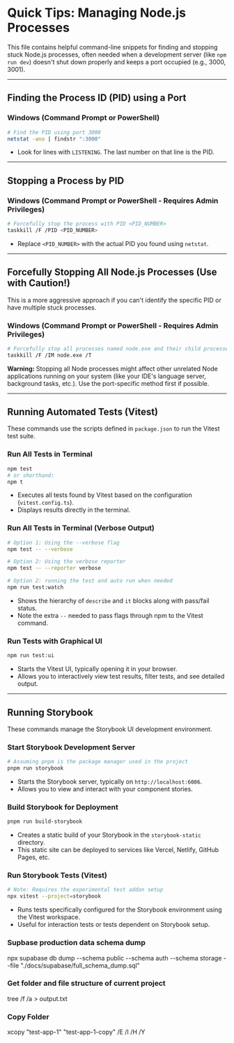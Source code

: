 # Quick Tips: Managing Node.js Processes

This file contains helpful command-line snippets for finding and stopping stuck Node.js processes, often needed when a development server (like `npm run dev`) doesn't shut down properly and keeps a port occupied (e.g., 3000, 3001).

---

## Finding the Process ID (PID) using a Port

### Windows (Command Prompt or PowerShell)

```bash
# Find the PID using port 3000
netstat -ano | findstr ":3000" 
```
* Look for lines with `LISTENING`. The last number on that line is the PID.

---

## Stopping a Process by PID

### Windows (Command Prompt or PowerShell - Requires Admin Privileges)

```bash
# Forcefully stop the process with PID <PID_NUMBER>
taskkill /F /PID <PID_NUMBER>
```
* Replace `<PID_NUMBER>` with the actual PID you found using `netstat`.

---

## Forcefully Stopping All Node.js Processes (Use with Caution!)

This is a more aggressive approach if you can't identify the specific PID or have multiple stuck processes.

### Windows (Command Prompt or PowerShell - Requires Admin Privileges)

```bash
# Forcefully stop all processes named node.exe and their child processes
taskkill /F /IM node.exe /T 
```

**Warning:** Stopping all Node processes might affect other unrelated Node applications running on your system (like your IDE's language server, background tasks, etc.). Use the port-specific method first if possible.

---

## Running Automated Tests (Vitest)

These commands use the scripts defined in `package.json` to run the Vitest test suite.

### Run All Tests in Terminal

```bash
npm test
# or shorthand:
npm t
```
* Executes all tests found by Vitest based on the configuration (`vitest.config.ts`).
* Displays results directly in the terminal.

### Run All Tests in Terminal (Verbose Output)

```bash
# Option 1: Using the --verbose flag
npm test -- --verbose

# Option 2: Using the verbose reporter
npm test -- --reporter verbose

# Option 2: running the test and auto run when needed
npm run test:watch
```
* Shows the hierarchy of `describe` and `it` blocks along with pass/fail status.
* Note the extra `--` needed to pass flags through npm to the Vitest command.

### Run Tests with Graphical UI

```bash
npm run test:ui
```
* Starts the Vitest UI, typically opening it in your browser.
* Allows you to interactively view test results, filter tests, and see detailed output.

---

## Running Storybook

These commands manage the Storybook UI development environment.

### Start Storybook Development Server

```bash
# Assuming pnpm is the package manager used in the project
pnpm run storybook
```
* Starts the Storybook server, typically on `http://localhost:6006`.
* Allows you to view and interact with your component stories.

### Build Storybook for Deployment

```bash
pnpm run build-storybook
```
* Creates a static build of your Storybook in the `storybook-static` directory.
* This static site can be deployed to services like Vercel, Netlify, GitHub Pages, etc.

### Run Storybook Tests (Vitest)

```bash
# Note: Requires the experimental test addon setup
npx vitest --project=storybook
```
* Runs tests specifically configured for the Storybook environment using the Vitest workspace.
* Useful for interaction tests or tests dependent on Storybook setup. 

### Supbase production data schema dump
npx supabase db dump --schema public --schema auth --schema storage --file "./docs/supabase/full_schema_dump.sql"

### Get folder and file structure of current project
tree /f /a > output.txt

### Copy Folder
xcopy "test-app-1" "test-app-1-copy" /E /I /H /Y
